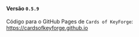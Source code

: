 #### Versão `0.5.9`

Código para o GitHub Pages de `Cards of KeyForge`: https://cardsofkeyforge.github.io
